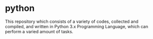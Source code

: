 # python
This repository which consists of a variety of codes, collected and compiled, and written in Python 3.x Programming Language, which can perform a varied amount of tasks.
